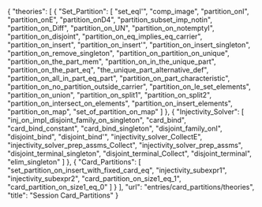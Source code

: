 {
    "theories": [
        {
            "Set_Partition": [
                "set_eqI'",
                "comp_image",
                "partition_onI",
                "partition_onE",
                "partition_onD4",
                "partition_subset_imp_notin",
                "partition_on_Diff",
                "partition_on_UN",
                "partition_on_notemptyI",
                "partition_on_disjoint",
                "partition_on_eq_implies_eq_carrier",
                "partition_on_insert",
                "partition_on_insert'",
                "partition_on_insert_singleton",
                "partition_on_remove_singleton",
                "partition_on_partition_on_unique",
                "partition_on_the_part_mem",
                "partition_on_in_the_unique_part",
                "partition_on_the_part_eq",
                "the_unique_part_alternative_def",
                "partition_on_all_in_part_eq_part",
                "partition_on_part_characteristic",
                "partition_on_no_partition_outside_carrier",
                "partition_on_le_set_elements",
                "partition_on_union",
                "partition_on_split1",
                "partition_on_split2",
                "partition_on_intersect_on_elements",
                "partition_on_insert_elements",
                "partition_on_map",
                "set_of_partition_on_map"
            ]
        },
        {
            "Injectivity_Solver": [
                "inj_on_impl_disjoint_family_on_singleton",
                "card_bind",
                "card_bind_constant",
                "card_bind_singleton",
                "disjoint_family_onI",
                "disjoint_bind",
                "disjoint_bind'",
                "injectivity_solver_CollectE",
                "injectivity_solver_prep_assms_Collect",
                "injectivity_solver_prep_assms",
                "disjoint_terminal_singleton",
                "disjoint_terminal_Collect",
                "disjoint_terminal",
                "elim_singleton"
            ]
        },
        {
            "Card_Partitions": [
                "set_partition_on_insert_with_fixed_card_eq",
                "injectivity_subexpr1",
                "injectivity_subexpr2",
                "card_partition_on_size1_eq_1",
                "card_partition_on_size1_eq_0"
            ]
        }
    ],
    "url": "entries/card_partitions/theories",
    "title": "Session Card_Partitions"
}